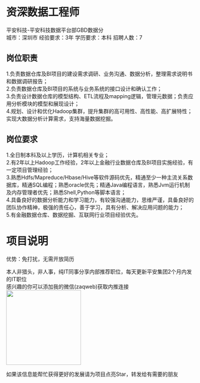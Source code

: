 # 资深数据工程师
平安科技-平安科技数据平台部GBD数据分  
城市：深圳市 经验要求：3年 学历要求：本科  招聘人数：7

## 岗位职责
1.负责数据仓库及BI项目的建设需求调研、业务沟通、数据分析，整理需求说明书和数据调研报告；    
2.负责数据仓库及BI项目的系统与业务系统的接口设计和确认工作；   
3.负责设计数据仓库的模型结构、ETL流程及mapping逻辑，管理元数据；负责应用分析模块的模型和展现设计；   
4.规划、设计和优化Hadoop集群，提升集群的高可用性、高性能、高扩展特性；实现大数据分析计算需求，支持海量数据挖掘。

## 岗位要求
1.全日制本科及以上学历，计算机相关专业；   
2.有2年以上Hadoop工作经验，2年以上金融行业数据仓库及BI项目实施经验，有一定项目管理经验；   
3.熟悉Hdfs/Mapreduce/Hbase/Hive等软件源码优先，精通至少一种主流关系数据库，精通SQL编程；熟悉oracle优先；精通Java编程语言，熟悉Jvm运行机制及内存管理者优先；熟悉Shell,Python等脚本语言；   
4.具备良好的数据分析能力和学习能力，有较强沟通能力，思维严谨，具备良好的团队协作精神，极强的责任心，善于学习，具有分析、解决应用问题的能力；   
5.有金融数据仓库、数据挖掘、互联网行业项目经验优先。

# 项目说明

优势：免打扰，无需开放简历

本人非猎头，非人事，纯IT同事分享内部推荐职位，每天更新平安集团2个月内发的IT职位  
感兴趣的你可以添加我的微信(zaqweb)获取内推连接  
<img src="https://github.com/zaqweb/PA-IT-JOBS/blob/master/WechatICode.jpeg"  height="200" width="200">

如果该信息能帮忙获得更好的发展请为项目点亮Star，转发给有需要的朋友




